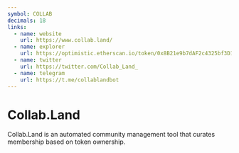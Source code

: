 ```yaml
---
symbol: COLLAB
decimals: 18
links:
  - name: website
    url: https://www.collab.land/
  - name: explorer
    url: https://optimistic.etherscan.io/token/0x8B21e9b7dAF2c4325bf3D18c1BeB79A347fE902A
  - name: twitter
    url: https://twitter.com/Collab_Land_
  - name: telegram
    url: https://t.me/collablandbot
---
```


# Collab.Land

Collab.Land is an automated community management tool that curates membership based on token ownership.
